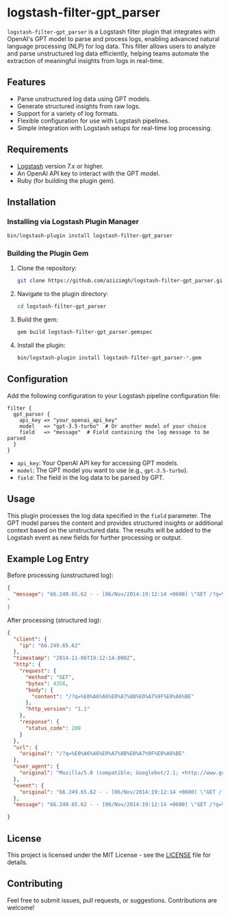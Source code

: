 
# logstash-filter-gpt_parser

`logstash-filter-gpt_parser` is a Logstash filter plugin that integrates with OpenAI's GPT model to parse and process logs, enabling advanced natural language processing (NLP) for log data. This filter allows users to analyze and parse unstructured log data efficiently, helping teams automate the extraction of meaningful insights from logs in real-time.

## Features

- Parse unstructured log data using GPT models.
- Generate structured insights from raw logs.
- Support for a variety of log formats.
- Flexible configuration for use with Logstash pipelines.
- Simple integration with Logstash setups for real-time log processing.

## Requirements

- [Logstash](https://www.elastic.co/logstash/) version 7.x or higher.
- An OpenAI API key to interact with the GPT model.
- Ruby (for building the plugin gem).

## Installation

### Installing via Logstash Plugin Manager

```bash
bin/logstash-plugin install logstash-filter-gpt_parser
```

### Building the Plugin Gem

1. Clone the repository:

   ```bash
   git clone https://github.com/azizimgh/logstash-filter-gpt_parser.git
   ```

2. Navigate to the plugin directory:

   ```bash
   cd logstash-filter-gpt_parser
   ```

3. Build the gem:

   ```bash
   gem build logstash-filter-gpt_parser.gemspec
   ```

4. Install the plugin:

   ```bash
   bin/logstash-plugin install logstash-filter-gpt_parser-*.gem
   ```

## Configuration

Add the following configuration to your Logstash pipeline configuration file:

```plaintext
filter {
  gpt_parser {
    api_key => "your_openai_api_key"
    model   => "gpt-3.5-turbo"  # Or another model of your choice
    field   => "message"  # Field containing the log message to be parsed
  }
}
```

- `api_key`: Your OpenAI API key for accessing GPT models.
- `model`: The GPT model you want to use (e.g., `gpt-3.5-turbo`).
- `field`: The field in the log data to be parsed by GPT.

## Usage

This plugin processes the log data specified in the `field` parameter. The GPT model parses the content and provides structured insights or additional context based on the unstructured data. The results will be added to the Logstash event as new fields for further processing or output.

## Example Log Entry

Before processing (unstructured log):

```json
{
  "message": "66.249.65.62 - - [06/Nov/2014:19:12:14 +0600] \"GET /?q=%E0%A6%A6%E0%A7%8B%E0%A7%9F%E0%A6%BE HTTP/1.1\" 200 4356 \"-\" \"Mozilla/5.0 (compatible; Googlebot/2.1; +http://www.google.com/bot.html)\""
"
}
```

After processing (structured log):

```json
{
  "client": {
    "ip": "66.249.65.62"
  },
  "timestamp": "2014-11-06T19:12:14.000Z",
  "http": {
    "request": {
      "method": "GET",
      "bytes": 4356,
      "body": {
        "content": "/?q=%E0%A6%A6%E0%A7%8B%E0%A7%9F%E0%A6%BE"
      },
      "http_version": "1.1"
    },
    "response": {
      "status_code": 200
    }
  },
  "url": {
    "original": "/?q=%E0%A6%A6%E0%A7%8B%E0%A7%9F%E0%A6%BE"
  },
  "user_agent": {
    "original": "Mozilla/5.0 (compatible; Googlebot/2.1; +http://www.google.com/bot.html)"
  },
  "event": {
    "original": "66.249.65.62 - - [06/Nov/2014:19:12:14 +0600] \"GET /?q=%E0%A6%A6%E0%A7%8B%E0%A7%9F%E0%A6%BE HTTP/1.1\" 200 4356 \"-\" \"Mozilla/5.0 (compatible; Googlebot/2.1; +http://www.google.com/bot.html)\""
  },
  "message": "66.249.65.62 - - [06/Nov/2014:19:12:14 +0600] \"GET /?q=%E0%A6%A6%E0%A7%8B%E0%A7%9F%E0%A6%BE HTTP/1.1\" 200 4356 \"-\" \"Mozilla/5.0 (compatible; Googlebot/2.1; +http://www.google.com/bot.html)\""

}

```

## License

This project is licensed under the MIT License - see the [LICENSE](LICENSE) file for details.

## Contributing

Feel free to submit issues, pull requests, or suggestions. Contributions are welcome!